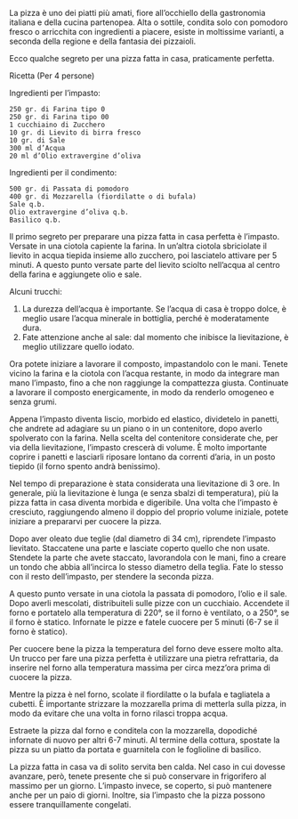 La pizza è uno dei piatti più amati, fiore all’occhiello della gastronomia italiana e della cucina partenopea.
Alta o sottile, condita solo con pomodoro fresco o arricchita con ingredienti a piacere, esiste in moltissime varianti, a seconda della regione e della fantasia dei pizzaioli.

Ecco qualche segreto per una pizza fatta in casa, praticamente perfetta.

Ricetta (Per 4 persone)

Ingredienti per l’impasto:

    250 gr. di Farina tipo 0
    250 gr. di Farina tipo 00
    1 cucchiaino di Zucchero
    10 gr. di Lievito di birra fresco
    10 gr. di Sale
    300 ml d’Acqua
    20 ml d’Olio extravergine d’oliva

Ingredienti per il condimento:

    500 gr. di Passata di pomodoro
    400 gr. di Mozzarella (fiordilatte o di bufala)
    Sale q.b.
    Olio extravergine d’oliva q.b.
    Basilico q.b.

Il primo segreto per preparare una pizza fatta in casa perfetta è l’impasto.
Versate in una ciotola capiente la farina. In un’altra ciotola sbriciolate il lievito in acqua tiepida insieme allo zucchero, poi lasciatelo attivare per 5 minuti. A questo punto versate parte del lievito sciolto nell’acqua al centro della farina e aggiungete olio e sale.

Alcuni trucchi:
1) La durezza dell’acqua è importante. Se l’acqua di casa è troppo dolce, è meglio usare l’acqua minerale in bottiglia, perché è moderatamente dura.
2) Fate attenzione anche al sale: dal momento che inibisce la lievitazione, è meglio utilizzare quello iodato.

Ora potete iniziare a lavorare il composto, impastandolo con le mani. Tenete vicino la farina e la ciotola con l’acqua restante, in modo da integrare man mano l’impasto, fino a che non raggiunge la compattezza giusta. Continuate a lavorare il composto energicamente, in modo da renderlo omogeneo e senza grumi.

Appena l’impasto diventa liscio, morbido ed elastico, dividetelo in panetti, che andrete ad adagiare su un piano o in un contenitore, dopo averlo spolverato con la farina. Nella scelta del contenitore considerate che, per via della lievitazione, l’impasto crescerà di volume. È molto importante coprire i panetti e lasciarli riposare lontano da correnti d’aria, in un posto tiepido (il forno spento andrà benissimo).

Nel tempo di preparazione è stata considerata una lievitazione di 3 ore. In generale, più la lievitazione è lunga (e senza sbalzi di temperatura), più la pizza fatta in casa diventa morbida e digeribile. Una volta che l’impasto è cresciuto, raggiungendo almeno il doppio del proprio volume iniziale, potete iniziare a prepararvi per cuocere la pizza.

Dopo aver oleato due teglie (dal diametro di 34 cm), riprendete l’impasto lievitato. Staccatene una parte e lasciate coperto quello che non usate. Stendete la parte che avete staccato, lavorandola con le mani, fino a creare un tondo che abbia all’incirca lo stesso diametro della teglia. Fate lo stesso con il resto dell’impasto, per stendere la seconda pizza.

A questo punto versate in una ciotola la passata di pomodoro, l’olio e il sale. Dopo averli mescolati, distribuiteli sulle pizze con un cucchiaio. Accendete il forno e portatelo alla temperatura di 220°, se il forno è ventilato, o a 250°, se il forno è statico. Infornate le pizze e fatele cuocere per 5 minuti (6-7 se il forno è statico).

Per cuocere bene la pizza la temperatura del forno deve essere molto alta. Un trucco per fare una pizza perfetta è utilizzare una pietra refrattaria, da inserire nel forno alla temperatura massima per circa mezz’ora prima di cuocere la pizza.

Mentre la pizza è nel forno, scolate il fiordilatte o la bufala e tagliatela a cubetti. È importante strizzare la mozzarella prima di metterla sulla pizza, in modo da evitare che una volta in forno rilasci troppa acqua.

Estraete la pizza dal forno e conditela con la mozzarella, dopodiché infornate di nuovo per altri 6-7 minuti. Al termine della cottura, spostate la pizza su un piatto da portata e guarnitela con le foglioline di basilico.

La pizza fatta in casa va di solito servita ben calda. Nel caso in cui dovesse avanzare, però, tenete presente che si può conservare in frigorifero al massimo per un giorno. L’impasto invece, se coperto, si può mantenere anche per un paio di giorni. Inoltre, sia l’impasto che la pizza possono essere tranquillamente congelati.

